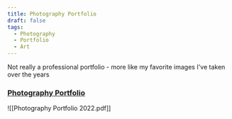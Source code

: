 ```yaml
---
title: Photography Portfolio
draft: false
tags:
  - Photography
  - Portfolio
  - Art
---
```


Not really a professional portfolio - more like my favorite images I've taken over the years

### [Photography Portfolio](https://arielycliu.github.io/files/Photography%20Portfolio%202022.pdf)



![[Photography Portfolio 2022.pdf]]